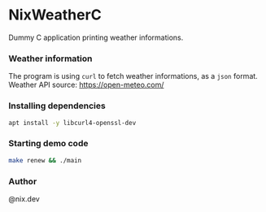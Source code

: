 # NixWeatherC
Dummy C application printing weather informations.

### Weather information
The program is using `curl` to fetch weather informations, as a `json` format.
Weather API source: https://open-meteo.com/

### Installing dependencies
```bash
apt install -y libcurl4-openssl-dev
```

### Starting demo code
```bash
make renew && ./main
```

### Author
@nix.dev
